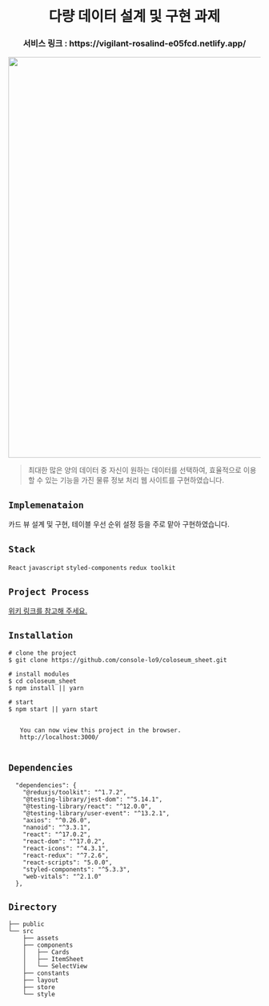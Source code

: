 <h1 align="center"> 다량 데이터 설계 및 구현 과제 </h1>

<h3 align="center"> 서비스 링크 : https://vigilant-rosalind-e05fcd.netlify.app/</h3>
<p align="center"><img width=800 src="https://user-images.githubusercontent.com/43867711/156330775-fb5a6eab-1ff0-421f-ae5f-0574f0491b58.gif"/></p>


> 최대한 많은 양의 데이터 중 자신이 원하는 데이터를 선택하여, 효율적으로 이용할 수 있는 기능을 가진 물류 정보 처리 웹 사이트를 구현하였습니다.
## `Implemenataion`
카드 뷰 설계 및 구현, 테이블 우선 순위 설정 등을 주로 맡아 구현하였습니다.

## `Stack`

`React` `javascript` `styled-components` `redux toolkit`

## `Project Process`

[위키 링크를 참고해 주세요.](https://github.com/console-lo9/coloseum_sheet/wiki/%ED%94%84%EB%A1%9C%EC%A0%9D%ED%8A%B8-%EC%A7%84%ED%96%89-%EA%B3%BC%EC%A0%95-%EB%B0%8F-%EA%B5%AC%ED%98%84-%EC%82%AC%ED%95%AD)

## `Installation`

```
# clone the project
$ git clone https://github.com/console-lo9/coloseum_sheet.git

# install modules
$ cd coloseum_sheet
$ npm install || yarn

# start
$ npm start || yarn start

⠀
⠀  You can now view this project in the browser.
⠀  http://localhost:3000/
⠀
```

## `Dependencies`

```
  "dependencies": {
    "@reduxjs/toolkit": "^1.7.2",
    "@testing-library/jest-dom": "^5.14.1",
    "@testing-library/react": "^12.0.0",
    "@testing-library/user-event": "^13.2.1",
    "axios": "^0.26.0",
    "nanoid": "^3.3.1",
    "react": "^17.0.2",
    "react-dom": "^17.0.2",
    "react-icons": "^4.3.1",
    "react-redux": "^7.2.6",
    "react-scripts": "5.0.0",
    "styled-components": "^5.3.3",
    "web-vitals": "^2.1.0"
  },
```

## `Directory`

    ├── public
    └── src
        ├── assets
        ├── components
        │   ├── Cards
        │   ├── ItemSheet
        │   └── SelectView
        ├── constants
        ├── layout
        ├── store
        └── style

